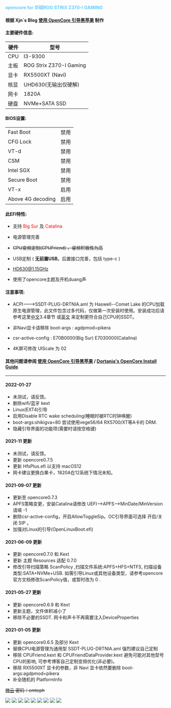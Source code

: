 <font color=#66ccff>**opencore for 华硕ROG STRIX Z370-I GAMING**</font>



#### 根据 Xjn´s Blog [使用 OpenCore 引导黑苹果](https://blog.xjn819.com/post/opencore-guide.html) 制作

#### 主要硬件信息:

|硬件|型号|
|----|----|
|CPU|I3-9300|
|主板|ROG Strix Z370-I Gaming|
|显卡|RX5500XT (Navi)|
|核显|UHD630(无输出仅硬解)|
|网卡|1820A|
|硬盘|NVMe+SATA SSD|


#### BIOS设置:

|||
|----|----|
|Fast Boot|禁用|
|CFG Lock|禁用|
|VT-d|禁用|
|CSM|禁用|
|Intel SGX|禁用|
|Secure Boot|禁用|
|VT-x|启用|
|Above 4G decoding|启用|


#### 此EFI特性:

- 支持 <font color=red>Big Sur</font> 及 <font color=red>Catalina</font>

- 电源管理完善
- ~~CPU变频定制(CPUFriend) ，睿频积极性为高~~
- USB定制 ( **无前置USB**。后置接口完善，包括 type-c )
- HD630@1.15GHz
- 使用了opencore主题及开机duang声

#### 注意事项:

- ACPI--->SSDT-PLUG-DRTNIA.aml 为 Haswell--Comet Lake 的CPU加载原生电源管理，此文件包含过多代码，仅做第一次安装时使用。安装成功后请参考这里[中文](https://blog.xjn819.com/post/opencore-guide.html)3.4章节 或[英文](https://dortania.github.io/Getting-Started-With-ACPI/ssdt-platform.html#desktop)
来定制更符合自己CPU的SSDT。

- 非Navi显卡请移除 boot-args : agdpmod=pikera

- csr-active-config : E70B0000(Big Sur)  E7030000(Catalina)

- 4K屏可修改 UIScale 为 02


#### 其他问题请参阅 [使用 OpenCore 引导黑苹果](https://blog.xjn819.com/post/opencore-guide.html) / [Dortania's OpenCore Install Guide](https://dortania.github.io/OpenCore-Install-Guide/prerequisites.html)

-------------------------------------------------------------------------------------------------------------

#### 2022-01-27
 - 未测试，请反馈。
 - 删除wifi/蓝牙 kext
 - Linux(EXT4)引导
 - 启用Disable RTC wake scheduling(睡眠时被RTC时钟唤醒)
 - boot-args:shikigva=80 尝试使用vege56/64 RX5700/XT等A卡的 DRM.
 - 隐藏引导界面的功能项(需要时请按空格键)

#### 2021-11 更新
 - 未测试，请反馈。
 - 更新 opencore0.7.5
 - 更新 HfsPlus.efi 以支持 macOS12
 - 网卡建议更换白果卡，1820A在12系统下情况未知。


#### 2021-09-07 更新
 - 更新至 opencore0.7.3
 - APFS策略变更，安装Catalina请修改 UEFI-->APFS-->MinDate/MinVersion 请填 -1
 - 删除csr-active-config，开启AllowToggleSip。OC引导界面可选择 开启/关闭 SIP 。
 - 加强对Linux的引导(OpenLinuxBoot.efi)




#### 2021-06-09 更新

 - 更新 opencore0.7.0 和 Kext
 - 更新 主题 Resources 适配 0.7.0
 - 修改引导扫描策略 ScanPolicy ,扫描文件系统:APFS+HFS+NTFS, 扫描设备类型:SATA+NVMe+USB.
   如需引导Linux或其他设备类型，请参考opencore官方文档修改ScanPolicy值，或暂时改为 0 .



#### 2021-05-27 更新

 - 更新 opencore0.6.9 和 Kext
 - 更新主题，文件体积减小了
 - 移除不必要的SSDT. 网卡和声卡不再需要注入DeviceProperties





#### 2021-01-05 更新
 - 更新 opencore0.6.5 及部分 Kext
 - 替换CPU电源管理为通用型 SSDT-PLUG-DRTNIA.aml 强烈建议自己定制
 - 移除 CPUFriend.kext 和 CPUFriendDataProvider.kext 避免可能对其他型号CPU的影响,
   可参考博客自己定制变频优化(非必要)。
 - 移除 RX5500XT 显卡的参数，非 Navi 显卡依然要删除 boot-args:agdpmod=pikera
 - 补全随机的 PlatformInfo
 

~~[微云](https://share.weiyun.com/neWqa1eb)
密码：cmtcph~~



![](https://github.com/WenSong-L/ROG-STRIX-Z370i-Hackintosh/blob/main/Screenshot/kext.png)
![](https://github.com/WenSong-L/ROG-STRIX-Z370i-Hackintosh/blob/main/Screenshot/usb.png)
![](https://github.com/WenSong-L/ROG-STRIX-Z370i-Hackintosh/blob/main/Screenshot/设备.png)
![](https://github.com/WenSong-L/ROG-STRIX-Z370i-Hackintosh/blob/main/Screenshot/截屏2020-12-21%20下午11.39.44.png)
![](https://github.com/WenSong-L/ROG-STRIX-Z370i-Hackintosh/blob/main/Screenshot/截屏2020-12-21%20下午11.48.20.png)
![](https://github.com/WenSong-L/ROG-STRIX-Z370i-Hackintosh/blob/main/Screenshot/截屏2020-12-21%20下午11.48.49.png)
![](https://github.com/WenSong-L/ROG-STRIX-Z370i-Hackintosh/blob/main/Screenshot/截屏2020-12-21%20下午11.49.31.png)
![](https://github.com/WenSong-L/ROG-STRIX-Z370i-Hackintosh/blob/main/Screenshot/截屏2020-12-21%20下午11.50.01.png)
![](https://github.com/WenSong-L/ROG-STRIX-Z370i-Hackintosh/blob/main/Screenshot/截屏2020-12-21%20下午11.53.30.png)

